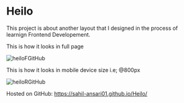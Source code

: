 # Heilo

This project is about another layout that I designed in the process of learnign Frontend Developement.

This is how it looks in full page

![heiloFGitHub](https://user-images.githubusercontent.com/108484457/218693307-ebd46517-923a-43ea-90c5-e876aa52c9c4.png)

This is how it looks in mobile device size i.e; @800px

![heiloRGitHub](https://user-images.githubusercontent.com/108484457/218693608-31149eef-cf32-4796-b225-ee98925ff780.png)

Hosted on GitHub:
https://sahil-ansari01.github.io/Heilo/
